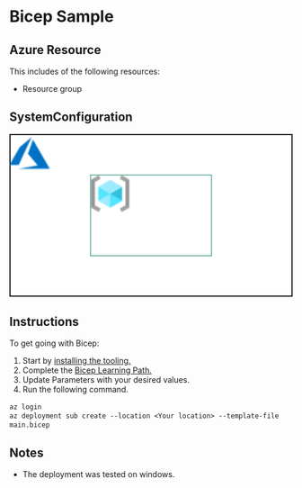 # Bicep Sample
## Azure Resource
This includes of the following resources:
- Resource group

## SystemConfiguration
![SystemConfiguration](/img/SystemConfiguration.svg)

## Instructions
To get going with Bicep:
1. Start by [installing the tooling.](https://learn.microsoft.com/ja-jp/azure/azure-resource-manager/bicep/install)
2. Complete the [Bicep Learning Path.](https://learn.microsoft.com/ja-jp/training/paths/fundamentals-bicep/)
3. Update Parameters with your desired values.
4. Run the following command.

```cmd:Azure CLI
az login
az deployment sub create --location <Your location> --template-file main.bicep
```

## Notes
- The deployment was tested on windows.
